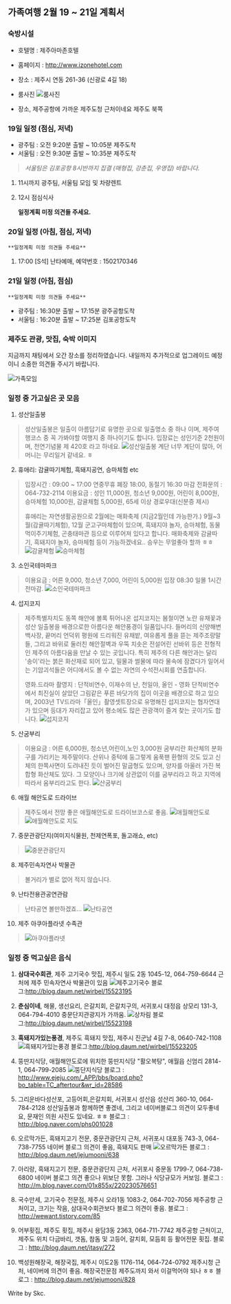 ## 가족여행 2월 19 ~ 21일 계획서

### 숙방시설

* 호텔명 : 제주아마존호텔
* 홈페이지 : http://www.izonehotel.com
* 장소 : 제주시 연동 261-36 (신광로 4길 18)

* 룸사진
![룸사진](images/jeju02.png)

* 장소, 제주공항에 가까운 제주도청 근처이네요 제주도 북쪽

### 19일 일정 (점심, 저녁)

* 광주팀 : 오전 9:20분 출발 ~ 10:05분 제주도착
* 서울팀 : 오전 9:30분 출발 ~ 10:35분 제주도착

> *서울팀은 김포공항 8시반까지 집결 (매형집, 강춘집, 우영집) 바랍니다.*

1. 11시까지 광주팀, 서울팀 모임 및 차량렌트
2. 12시 점심식사


    **일정계획 미정 의견들 주세요.**

### 20일 일정 (아침, 점심, 저녁)

    **일정계획 미정 의견들 주세요**

1. 17:00 [S석] 난타예매, 예약번호 : 1502170346

### 21일 일정 (아침, 점심)

    **일정계획 미정 의견들 주세요**

* 광주팀 : 16:30분 출발 ~ 17:15분 광주공항도착
* 서울팀 : 16:20분 출발 ~ 17:25분 김포공항도착

### 제주도 관광, 맛집, 숙박 이미지

지금까지 채팅에서 오간 장소를 정리하였습니다. 내일까지 추가적으로 업그레이드 예정이니 소중한 의견들 주시기 바랍니다.

![가족모임](images/jeju100.png)


### 일정 중 가고싶은 곳 모음

1. 성산일출봉
> 성산일출봉은 일출이 아름답기로 유명한 곳으로 일출명소 중 하나 이며, 제주여행코스 중 꼭 가봐야할 여행지 중 하나이기도 합니다. 입장료는 성인기준 2천원이며, 천연기념물 제 420호 라고 하네요. 
> ![성산일출봉 계단](images/jeju12.png)
> 너무 계단이 많아, 어머니는 무리일거 같네요. ㅎ

2. 휴애리: 감귤따기체험, 흑돼지공연, 승마체험 etc
> 입장시간 : 09:00 ~ 17:00 연중무휴 폐장 18:00, 동절기 16:30 마감
> 전화문의 : 064-732-2114
> 이용요금 : 성인 11,000원, 청소년 9,000원, 어린이 8,000원, 승마체험 10,000원, 감귤체험 5,000원, 65세 이상 경로우대(신분증 제시)
> 
> 휴애리는 자연생활공원으로 2월에는 매화축제 (지금2월인데 가능한가.) 9월~3월(감귤따기체험), 12월 군고구마체험이 있으며, 흑돼지야 놀자, 승마체험, 동물먹이주기체험, 곤충태마관 등으로 이루어져 있다고 합니다. 매화축제와 감귤따기, 흑돼지야 놀자, 승마체험 등이 가능하겠네요.. 승우는 무얼좋아 할까 ㅎㅎ
> ![감귤체험](images/jeju13.png)
> ![승마체험](images/jeju23.png)

3. 소인국테마파크
> 이용요금 : 어른 9,000, 청소년 7,000, 어린이 5,000원
> 입장 08:30 일몰 1시간 전마감.
> ![소인국테마파크](images/jeju16.png)

4. 섭지코지
> 제주특별자치도 동쪽 해안에 볼록 튀어나온 섭지코지는 봄철이면 노란 유채꽃과 성산 일출봉을 배경으로한 아름다운 해안풍경이 일품입니다. 들머리의 신양해변백사장, 끝머리 언덕위 평원에 드리워진 유채밭, 여유롭게 풀을 뜯는 제주조랑말들, 그리고 바위로 둘러친 해안절벽과 우뚝 치솟은 전설어린 선바위 등은 전형적인 제주의 아름다움을 만날 수 있는 곳입니다. 특히 제주의 다른 해안과는 달리 '송이'라는 붉은 화산재로 되어 있고, 밀물과 썰물에 따라 물속에 잠겼다가 일어서는 기암괴석들은 어디에서도 볼 수 없는 자연의 수석전시회를 연출합니다.
>
> 영화.드라마 촬영지 : 단적비연수, 이재수의 난, 천일야, 올인 - 영화 단적비연수에서 최진실이 살았던 그림같은 푸른 바닷가의 집이 이곳을 배경으로 하고 있으며, 2003년 TV드라마「올인」촬영셋트장으로 유명해진 섭지코지는 협자연대가 있으며 등대가 자리잡고 있어 평소에도 많은 관광객이 즐겨 찾는 곳이기도 합니다.
> ![섭지코지](images/jeju17.png)

5. 산굼부리
> 이용요금 : 어른 6,000원, 청소년,어린이,노인 3,000원
> 굼부리란 화산체의 분화구를 가리키는 제주말이다. 산위나 중턱에 둥그렇게 움푹팬 환형의 것도 있고 신체의 한쪽사면이 도려내진 듯이 벌어진 말굽형도 있으며, 양자를 아울러 가진 복합형 화산체도 있다. 그 모양이나 크기에 상관없이 이를 굼부리라고 하고 지역에 따라서 움부리라고도 한다.
> ![산굼부리](images/jeju19.png)

6. 애월 해안도로 드라이브
> 제주도에서 전망 좋은 애월해안도로 드라이브코스로 좋음.
> ![애월해안도로](images/jeju20.png)
> ![애월해안도로 지도](images/jeju21.png)

7. 중문관광단지(여미지식물원, 천제연폭포, 돌고래쇼, etc)
> ![중문관광단지](images/jeju22.png)

8. 제주민속자연사 박물관
> 볼거리가 별로 없어 적지 않습니다.

9. 난타전용관공연관람
> 난타공연 볼만하겠죠...
> ![난타공연](images/jeju14.png)

10. 제주 아쿠아플라넷 수족관
> ![아쿠아플라넷](images/jeju15.png)

### 일정 중 먹고싶은 음식

1. **삼대국수회관**, 제주 고기국수 맛집,  제주시 일도 2동 1045-12, 064-759-6644
근처에 제주 민속자연사 박물관이 있음
![제주고기국수](images/jeju04.png)
블로그:http://blog.daum.net/wirbel/15523195

2. **춘심이네**, 해물, 생선요리, 은갈치회, 은갈치구의, 서귀포시 대정읍 상모리 131-3, 064-794-4010
중문단지관광지가 가까움.
![상차림](images/jeju06.png)
블로그:http://blog.daum.net/wirbel/15523198

3. **흑돼지가있는풍경**, 제주도 흑돼지 맛집, 제주시 진군남 4길 7-8, 0640-742-1108
![흑돼지가있는풍경](images/jeju10.png)
블로그:http://blog.daum.net/wirbel/15523205

4. 뚱딴지식당, 애월해안도로에 위치한 뚱딴지식당 "활오복탕", 애월읍 신엄리 2814-1, 064-799-2085
![뚱단지식당](images/jeju09.png)
블로그 : http://www.ejeju.com/_APP/bbs/board.php?bo_table=TC_aftertour&wr_id=28586

5. 그리운바다성산포, 고등어회,은갈치회, 서귀포시 성산읍 성산리 360-10, 064-784-2128
성산일출봉과 함께하면 좋겠네, 그리고 네이버블로그 의견이 모두좋네요, 문재인 의원 사진도 있네요. ㅎㅎ
블로그 : http://blog.naver.com/phs001028

6. 오르막가든, 흑돼지고기 전문, 중문관광단지 근처, 서귀포시 대포동 743-3, 064-738-7755
네이버 블로그 의견이 좋음, 흑돼지도 판매
![오르막가든](images/jeju11.png)
블로그 : http://blog.daum.net/jejumooni/638

7. 아리랑, 흑돼지고기 전문, 중문관광단지 근처, 서귀포시 중문동 1799-7, 064-738-6800
네이버 블로그 의견 좋으나 위보단 못함. 그러나 식당규모가 커보임.
블로그 : http://m.blog.naver.com/01x855x/220230576651

8. 국수만세, 고기국수 전문점, 제주시 오라1동 1083-2, 064-702-7056
제주공항 근처이고, 크기는 작음, 삼대국수회관보다 블로그 의견이 좋음.
블로그 : http://wewant.tistory.com/85

9. 어부횟집, 제주도 횟집, 제주시 용담3동 2363, 064-711-7742
제주공항 근처이고, 제주도 위치 다금바리, 갯돔, 참돔 및 고등어, 갈치회, 모듬회 등 활어전문 횟집.
블로그 : http://blog.daum.net/itasy/272

10. 백성원해장국, 해장국집, 제주시 이도2동 1176-114, 064-724-0792
제주시청 근처, 네이버에 의견이 좋음. 해장국전문점 제주도까지 와서 이걸먹어야 되나 ㅎㅎ
블로그 : http://blog.daum.net/jejumooni/828

Write by Skc.